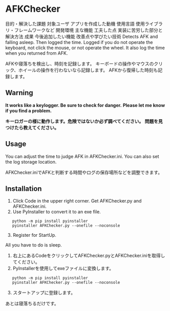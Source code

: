 AFKChecker
====
目的・解決した課題
対象ユーザ
アプリを作成した動機
使用言語
使用ライブラリ・フレームワークなど
開発環境
主な機能
工夫した点
実装に苦労した部分と解決方法
成果
今後追加したい機能
改善点や学びたい技術
Detects AFK and falling asleep. Then logged the time.
Logged if you do not operate the keyboard, not click the mouse, or not operate the wheel. 
It also log the time when you returned from AFK.

AFKや寝落ちを検出し、時刻を記録します。
キーボードの操作やマウスのクリック、ホイールの操作を行わないなら記録します。
AFKから復帰した時刻も記録します。

## Warning
**It works like a keylogger. Be sure to check for danger.**
**Please let me know if you find a problem.**

**キーロガーの様に動作します。危険ではないか必ず調べてください。**
**問題を見つけたら教えてください。**

## Usage
You can adjust the time to judge AFK in AFKChecker.ini.
You can also set the log storage location. 

AFKChecker.iniでAFKと判断する時間やログの保存場所などを調整できます。

## Installation
1. Click Code in the upper right corner. Get AFKChecker.py and AFKChecker.ini. 
2. Use PyInstaller to convert it to an exe file. 
```
   python -m pip install pyinstaller
   pyinstaller AFKChecker.py --onefile --noconsole
```
3. Register for StartUp.

All you have to do is sleep. 

1. 右上にあるCodeをクリックしてAFKChecker.pyとAFKChecker.iniを取得してください。
2. PyInstallerを使用してexeファイルに変換します。
```
   python -m pip install pyinstaller
   pyinstaller AFKChecker.py --onefile --noconsole
```
3. スタートアップに登録します。

あとは寝落ちるだけです。
